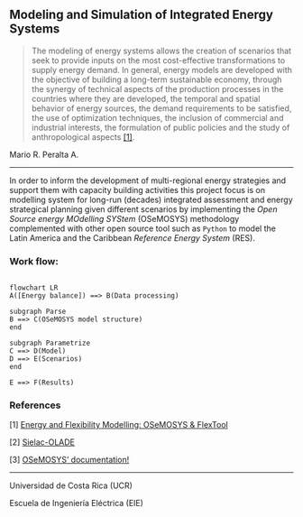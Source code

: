 ## Modeling and Simulation of Integrated Energy Systems


> The modeling of energy systems allows the creation of scenarios that seek to provide inputs on the most cost-effective transformations to supply energy demand. In general, energy models are developed with the objective of building a long-term sustainable economy, through the synergy of technical aspects of the production processes in the countries where they are developed, the temporal and spatial behavior of energy sources, the demand requirements to be satisfied, the use of optimization techniques, the inclusion of commercial and industrial interests, the formulation of public policies and the study of anthropological aspects [[1]](https://www.open.edu/openlearncreate/course/view.php?id=6817).

Mario R. Peralta A.

---


In order to inform the development of multi-regional energy strategies and support them with capacity building activities this project focus is on modelling system for long-run (decades) integrated assessment and energy strategical planning given different scenarios by implementing the *Open Source energy MOdelling SYStem* (OSeMOSYS) methodology complemented with other open source tool such as `Python` to model the Latin America and the Caribbean *Reference Energy System* (RES).


### Work flow:

```mermaid

flowchart LR
A([Energy balance]) ==> B(Data processing)

subgraph Parse
B ==> C(OSeMOSYS model structure)
end

subgraph Parametrize
C ==> D(Model)
D ==> E(Scenarios)
end

E ==> F(Results)
```


### References 

[1] [Energy and Flexibility Modelling: OSeMOSYS & FlexTool](https://www.open.edu/openlearncreate/course/view.php?id=6817)


[2] [Sielac-OLADE](https://sielac.olade.org/)

[3] [OSeMOSYS’ documentation!](https://osemosys.readthedocs.io/en/latest/index.html)

---

Universidad de Costa Rica  (UCR)

Escuela de Ingeniería Eléctrica (EIE)
